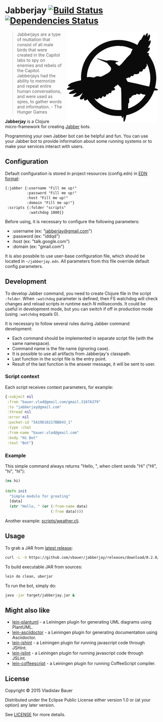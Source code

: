 # Jabberjay [![Build Status](https://travis-ci.org/vbauer/jabberjay.svg)](https://travis-ci.org/vbauer/jabberjay) [![Dependencies Status](http://jarkeeper.com/vbauer/jabberjay/status.png)](http://jarkeeper.com/vbauer/jabberjay)

<img src="misc/jabberjay.png" width="300" height="300" align="right" style="margin-left: 15px" />

> Jabberjays are a type of muttation that consist of all male birds that were created in the Capitol labs to spy on enemies and rebels of the Capitol. Jabberjays had the ability to memorize and repeat entire human conversations, and were used as spies, to gather words and information. - The Hunger Games

**Jabberjay** is a Clojure micro-framework for creating [Jabber](http://www.jabber.org/faq.html#jabber) bots.

Programming your own Jabber bot can be helpful and fun.
You can use your Jabber bot to provide information about some running systems or to make your services interact with users.


## Configuration

Default configuration is stored in project resources (config.edn) in [EDN format](https://github.com/edn-format/edn):
```edn
{:jabber {:username "Fill me up!"
          :password "Fill me up!"
          :host "Fill me up!"
          :domain "Fill me up!"}
 :scripts {:folder "scripts"
           :watchdog 1000}}
```

Before using, it is necessary to configure the following parameters:
* :username (ex: "jabberjay@gmail.com")
* :password (ex: "iddqd")
* :host (ex: "talk.google.com")
* :domain (ex: "gmail.com")

It is also possbile to use user-base configuration file, which should be located in `~/jabberjay.edn`.
All parameters from this file override default config parameters.


## Development

To develop Jabber command, you need to create Clojure file in the script `:folder`.
When `:watchdog` parameter is defined, then FS watchdog will check changes and reload scripts in runtime each *N* milliseconds.
It could be useful in development mode, but you can switch if off in production mode (using `:watchdog` equals 0).

It is necessary to follow several rules during Jabber command development:

* Each command should be implemented in separate script file (with the same namespace).
* Command name is the file name (ignoring case).
* It is possible to use all artifacts from Jabberjay's classpath.
* Last function in the script file is the entry point.
* Result of the last function is the answer message, it will be sent to user.


### Script context

Each script receives context parameters, for example:

```clojure
{:subject nil
 :from "bauer.vlad@gmail.com/gmail.3167A379"
 :to "jabberjay@gmail.com"
 :thread nil
 :error nil
 :packet-id "5A19D18217BBD43_1"
 :type :chat
 :from-name "bauer.vlad@gmail.com"
 :body "Hi Bot"
 :text "Bot"}
```


### Example

This simple command always returns "Hello, <your jabber account>", when client sends "Hi" ("HI", "hi", "hI"):

```clojure
(ns hi)

(defn init
  "Simple module for greating"
  [data]
  (str "Hello, " (or (:from-name data)
                     (:from data))))
```

Another example: [scripts/weather.clj](scripts/weather.clj).


## Usage

To grab a JAR from [latest release](https://github.com/vbauer/jabberjay/releases/latest):
```bash
curl -L -O https://github.com/vbauer/jabberjay/releases/download/0.2.0/jabberjay.jar
```

To build executable JAR from sources:
```bash
lein do clean, uberjar
```

To run the bot, simply do:
```bash
java -jar target/jabberjay.jar &
```


## Might also like

* [lein-plantuml](https://github.com/vbauer/lein-plantuml) - a Leiningen plugin for generating UML diagrams using PlantUML.
* [lein-asciidoctor](https://github.com/asciidoctor/asciidoctor-lein-plugin) - a Leiningen plugin for generating documentation using Asciidoctor.
* [lein-jshint](https://github.com/vbauer/lein-jshint) - a Leiningen plugin for running javascript code through JSHint.
* [lein-jslint](https://github.com/vbauer/lein-jslint) - a Leiningen plugin for running javascript code through JSLint.
* [lein-coffeescript](https://github.com/vbauer/lein-coffeescript) - a Leiningen plugin for running CoffeeScript compiler.


## License

Copyright © 2015 Vladislav Bauer

Distributed under the Eclipse Public License either version 1.0 or (at
your option) any later version.


See [LICENSE](LICENSE) for more details.
